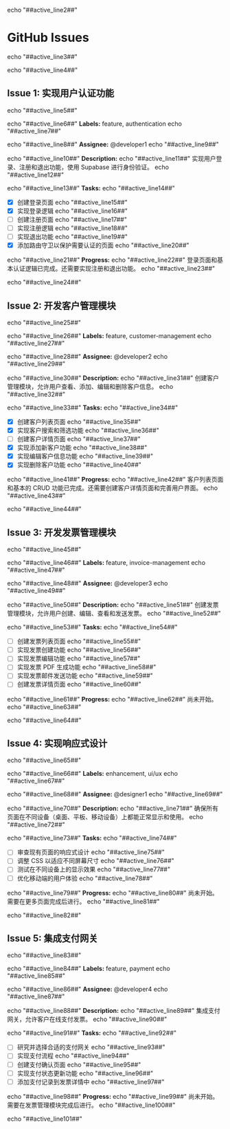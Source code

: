 echo "##active_line2##"
# GitHub Issues
echo "##active_line3##"

echo "##active_line4##"
## Issue 1: 实现用户认证功能
echo "##active_line5##"

echo "##active_line6##"
**Labels:** feature, authentication
echo "##active_line7##"

echo "##active_line8##"
**Assignee:** @developer1
echo "##active_line9##"

echo "##active_line10##"
**Description:**
echo "##active_line11##"
实现用户登录、注册和退出功能，使用 Supabase 进行身份验证。
echo "##active_line12##"

echo "##active_line13##"
**Tasks:**
echo "##active_line14##"
- [x] 创建登录页面
echo "##active_line15##"
- [x] 实现登录逻辑
echo "##active_line16##"
- [ ] 创建注册页面
echo "##active_line17##"
- [ ] 实现注册逻辑
echo "##active_line18##"
- [ ] 实现退出功能
echo "##active_line19##"
- [x] 添加路由守卫以保护需要认证的页面
echo "##active_line20##"

echo "##active_line21##"
**Progress:**
echo "##active_line22##"
登录页面和基本认证逻辑已完成。还需要实现注册和退出功能。
echo "##active_line23##"

echo "##active_line24##"
## Issue 2: 开发客户管理模块
echo "##active_line25##"

echo "##active_line26##"
**Labels:** feature, customer-management
echo "##active_line27##"

echo "##active_line28##"
**Assignee:** @developer2
echo "##active_line29##"

echo "##active_line30##"
**Description:**
echo "##active_line31##"
创建客户管理模块，允许用户查看、添加、编辑和删除客户信息。
echo "##active_line32##"

echo "##active_line33##"
**Tasks:**
echo "##active_line34##"
- [x] 创建客户列表页面
echo "##active_line35##"
- [x] 实现客户搜索和筛选功能
echo "##active_line36##"
- [ ] 创建客户详情页面
echo "##active_line37##"
- [x] 实现添加新客户功能
echo "##active_line38##"
- [x] 实现编辑客户信息功能
echo "##active_line39##"
- [x] 实现删除客户功能
echo "##active_line40##"

echo "##active_line41##"
**Progress:**
echo "##active_line42##"
客户列表页面和基本的 CRUD 功能已完成。还需要创建客户详情页面和完善用户界面。
echo "##active_line43##"

echo "##active_line44##"
## Issue 3: 开发发票管理模块
echo "##active_line45##"

echo "##active_line46##"
**Labels:** feature, invoice-management
echo "##active_line47##"

echo "##active_line48##"
**Assignee:** @developer3
echo "##active_line49##"

echo "##active_line50##"
**Description:**
echo "##active_line51##"
创建发票管理模块，允许用户创建、编辑、查看和发送发票。
echo "##active_line52##"

echo "##active_line53##"
**Tasks:**
echo "##active_line54##"
- [ ] 创建发票列表页面
echo "##active_line55##"
- [ ] 实现发票创建功能
echo "##active_line56##"
- [ ] 实现发票编辑功能
echo "##active_line57##"
- [ ] 实现发票 PDF 生成功能
echo "##active_line58##"
- [ ] 实现发票邮件发送功能
echo "##active_line59##"
- [ ] 创建发票详情页面
echo "##active_line60##"

echo "##active_line61##"
**Progress:**
echo "##active_line62##"
尚未开始。
echo "##active_line63##"

echo "##active_line64##"
## Issue 4: 实现响应式设计
echo "##active_line65##"

echo "##active_line66##"
**Labels:** enhancement, ui/ux
echo "##active_line67##"

echo "##active_line68##"
**Assignee:** @designer1
echo "##active_line69##"

echo "##active_line70##"
**Description:**
echo "##active_line71##"
确保所有页面在不同设备（桌面、平板、移动设备）上都能正常显示和使用。
echo "##active_line72##"

echo "##active_line73##"
**Tasks:**
echo "##active_line74##"
- [ ] 审查现有页面的响应式设计
echo "##active_line75##"
- [ ] 调整 CSS 以适应不同屏幕尺寸
echo "##active_line76##"
- [ ] 测试在不同设备上的显示效果
echo "##active_line77##"
- [ ] 优化移动端的用户体验
echo "##active_line78##"

echo "##active_line79##"
**Progress:**
echo "##active_line80##"
尚未开始。需要在更多页面完成后进行。
echo "##active_line81##"

echo "##active_line82##"
## Issue 5: 集成支付网关
echo "##active_line83##"

echo "##active_line84##"
**Labels:** feature, payment
echo "##active_line85##"

echo "##active_line86##"
**Assignee:** @developer4
echo "##active_line87##"

echo "##active_line88##"
**Description:**
echo "##active_line89##"
集成支付网关，允许客户在线支付发票。
echo "##active_line90##"

echo "##active_line91##"
**Tasks:**
echo "##active_line92##"
- [ ] 研究并选择合适的支付网关
echo "##active_line93##"
- [ ] 实现支付流程
echo "##active_line94##"
- [ ] 创建支付确认页面
echo "##active_line95##"
- [ ] 实现支付状态更新功能
echo "##active_line96##"
- [ ] 添加支付记录到发票详情中
echo "##active_line97##"

echo "##active_line98##"
**Progress:**
echo "##active_line99##"
尚未开始。需要在发票管理模块完成后进行。
echo "##active_line100##"

echo "##active_line101##"
